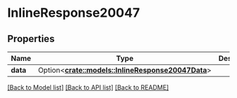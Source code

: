 # InlineResponse20047

## Properties

Name | Type | Description | Notes
------------ | ------------- | ------------- | -------------
**data** | Option<[**crate::models::InlineResponse20047Data**](inline_response_200_47_data.md)> |  | [optional]

[[Back to Model list]](../README.md#documentation-for-models) [[Back to API list]](../README.md#documentation-for-api-endpoints) [[Back to README]](../README.md)



